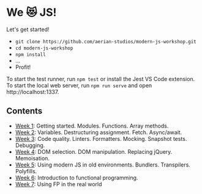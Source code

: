# We 😻 JS!

Let's get started!

*   `git clone https://github.com/aerian-studios/modern-js-workshop.git`
*   `cd modern-js-workshop`
*   `npm install`
*   ...
*   Profit!

To start the test runner, run `npm test` or install the Jest VS Code extension.
To start the local web server, run `npm run serve` and open
http://localhost:1337.

## Contents

*   [Week 1](./week01): Getting started. Modules. Functions. Array methods.
*   [Week 2](./week02): Variables. Destructuring assignment. Fetch. Async/await.
*   [Week 3](./week03): Code quality. Linters. Formatters. Mocking. Snapshot
    tests. Debugging.
*   [Week 4](./week04): DOM selection. DOM manipulation. Replacing jQuery.
    Memoisation.
*   [Week 5](./week05): Using modern JS in old environments. Bundlers.
    Transpilers. Polyfills.
*   [Week 6](./week06): Introduction to functional programming.
*   [Week 7](./week07): Using FP in the real world
